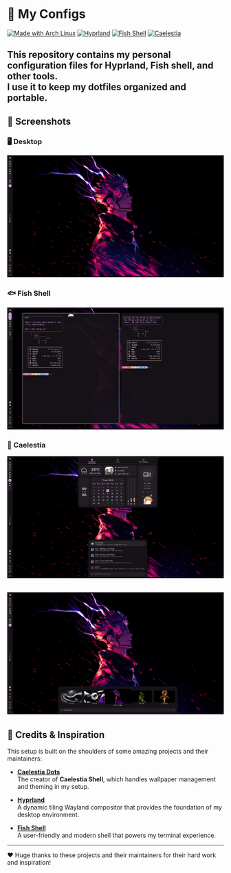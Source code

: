 # 🌌 My Configs

[![Made with Arch Linux](https://img.shields.io/badge/Made%20with-Arch%20Linux-1793D1?logo=arch-linux&logoColor=white)](https://archlinux.org/)
[![Hyprland](https://img.shields.io/badge/WM-Hyprland-00aaff?logo=linux&logoColor=white)](https://github.com/hyprwm/Hyprland)
[![Fish Shell](https://img.shields.io/badge/Shell-Fish-4AAE47?logo=fish-shell&logoColor=white)](https://fishshell.com/)
[![Caelestia](https://img.shields.io/badge/Shell-Caelestia-ff69b4?logo=starship&logoColor=white)](https://github.com/caelestia-dots/caelestia)

This repository contains my personal configuration files for **Hyprland**, **Fish shell**, and other tools.  
I use it to keep my dotfiles organized and portable.    
---

## 📸 Screenshots

### 🖥️ Desktop
![Desktop](./screenshots/main.png)

### 🐟 Fish Shell
![Fish Shell](./screenshots/terminal.png)

### 🎨 Caelestia 
![Launcher](./screenshots/launcher.png)

![Wallpaper Selection](./screenshots/wallpaper-selection.png)
---

## 🙏 Credits & Inspiration

This setup is built on the shoulders of some amazing projects and their maintainers:  

- [**Caelestia Dots**](https://github.com/caelestia-dots/caelestia)  
  The creator of **Caelestia Shell**, which handles wallpaper management and theming in my setup.  

- [**Hyprland**](https://github.com/hyprwm/Hyprland)  
  A dynamic tiling Wayland compositor that provides the foundation of my desktop environment.  

- [**Fish Shell**](https://fishshell.com/)  
  A user-friendly and modern shell that powers my terminal experience.  

---

❤️ Huge thanks to these projects and their maintainers for their hard work and inspiration!  
